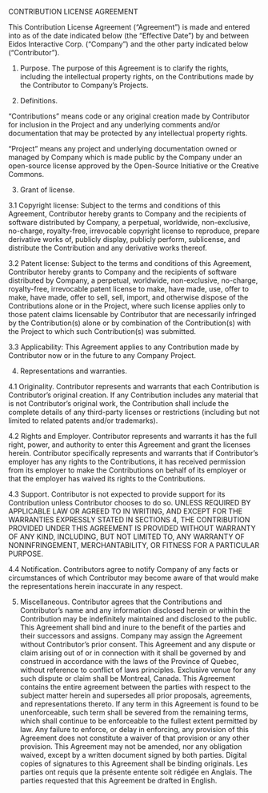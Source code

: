 CONTRIBUTION LICENSE AGREEMENT

This Contribution License Agreement (“Agreement”) is made and entered into as of the date indicated below (the “Effective Date”) by and between Eidos Interactive Corp. (“Company”) and the other party indicated below (“Contributor”).  

 
1.	Purpose.  The purpose of this Agreement is to clarify the rights, including the intellectual property rights, on the Contributions made by the Contributor to Company’s Projects.

2.	Definitions.  

“Contributions” means code or any original creation made by Contributor for inclusion in the Project and any underlying comments and/or documentation that may be protected by any intellectual property rights.

“Project” means any project and underlying documentation owned or managed by Company which is made public by the Company under an open-source license approved by the Open-Source Initiative or the Creative Commons. 

3.	Grant of license. 

3.1	Copyright license: Subject to the terms and conditions of this Agreement, Contributor hereby grants to Company and the recipients of software distributed by Company, a perpetual, worldwide, non-exclusive, no-charge, royalty-free, irrevocable copyright license to reproduce, prepare derivative works of, publicly display, publicly perform, sublicense, and distribute the Contribution and any derivative works thereof.

3.2	Patent license: Subject to the terms and conditions of this Agreement, Contributor hereby grants to Company and the recipients of software distributed by Company, a perpetual, worldwide, non-exclusive, no-charge, royalty-free, irrevocable patent license to make, have made, use, offer to make, have made, offer to sell, sell, import, and otherwise dispose of the Contributions alone or in the Project, where such license applies only to those patent claims licensable by Contributor that are necessarily infringed by the Contribution(s) alone or by combination of the Contribution(s) with the Project to which such Contribution(s) was submitted. 

3.3 	Applicability: This Agreement applies to any Contribution made by Contributor now or in the future to any Company Project.

4.	Representations and warranties. 

4.1	Originality. Contributor represents and warrants that each Contribution is Contributor’s original creation. If any Contribution includes any material that is not Contributor’s original work, the Contribution shall include the complete details of any third-party licenses or restrictions (including but not limited to related patents and/or trademarks). 

4.2	Rights and Employer. Contributor represents and warrants it has the full right, power, and authority to enter this Agreement and grant the licenses herein. Contributor specifically represents and warrants that if Contributor’s employer has any rights to the Contributions, it has received permission from its employer to make the Contributions on behalf of its employer or that the employer has waived its rights to the Contributions.

4.3	Support. Contributor is not expected to provide support for its Contribution unless Contributor chooses to do so. UNLESS REQUIRED BY APPLICABLE LAW OR AGREED TO IN WRITING, AND EXCEPT FOR THE WARRANTIES EXPRESSLY STATED IN SECTIONS 4, THE CONTRIBUTION PROVIDED UNDER THIS AGREEMENT IS PROVIDED WITHOUT WARRANTY OF ANY KIND, INCLUDING, BUT NOT LIMITED TO, ANY WARRANTY OF NONINFRINGEMENT, MERCHANTABILITY, OR FITNESS FOR A PARTICULAR PURPOSE.

4.4	Notification. Contributors agree to notify Company of any facts or circumstances of which Contributor may become aware of that would make the representations herein inaccurate in any respect.

5.	Miscellaneous.  Contributor agrees that the Contributions and Contributor’s name and any information disclosed herein or within the Contribution may be indefinitely maintained and disclosed to the public. This Agreement shall bind and inure to the benefit of the parties and their successors and assigns. Company may assign the Agreement without Contributor’s prior consent. This Agreement and any dispute or claim arising out of or in connection with it shall be governed by and construed in accordance with the laws of the Province of Quebec, without reference to conflict of laws principles.  Exclusive venue for any such dispute or claim shall be Montreal, Canada.   This Agreement contains the entire agreement between the parties with respect to the subject matter herein and supersedes all prior proposals, agreements, and representations thereto.  If any term in this Agreement is found to be unenforceable, such term shall be severed from the remaining terms, which shall continue to be enforceable to the fullest extent permitted by law.  Any failure to enforce, or delay in enforcing, any provision of this Agreement does not constitute a waiver of that provision or any other provision.  This Agreement may not be amended, nor any obligation waived, except by a written document signed by both parties.  Digital copies of signatures to this Agreement shall be binding originals.  Les parties ont requis que la présente entente soit rédigée en Anglais.  The parties requested that this Agreement be drafted in English.  
